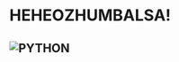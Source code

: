 
# HEHEOZHUMBALSA!

## ![PYTHON](https://img.shields.io/badge/-PYTHON-3371A4??style=for-the-badge&logo=python&logoColor=F3D75A)
